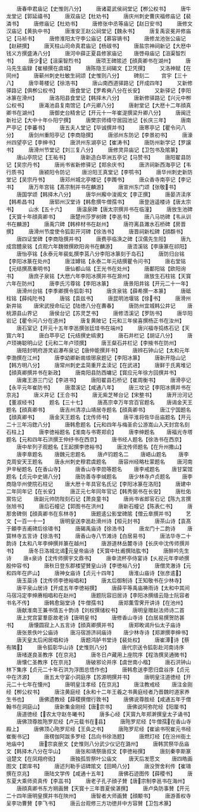<!-- { "loadSidebar": true } -->
　　唐春申君庙记【史惟则八分】
　　唐诸葛武侯祠堂记【栁公权书】
　　唐牛龙堂记【郭延禧书】
　　唐双庙记【杜劝书】
　　唐庆州刺史曹庆福修庙记【裴潾书】
　　唐修庙记【杜劝书】
　　唐修张中丞等庙记【赵日安书】
　　唐修文汉庙记【黄执中书】
　　唐淮安王赵公祠堂记【魏永书】
　　唐复禹衮冕并修庙记【马祯书】
　　唐修淮阳太守李公庙记【慕容镐书】
　　唐修龙池张公庙记【赵耕撰】
　　唐天柱山司命真君庙记【杨琡书】
　　唐盐宗神祠新记【大厯中钱义方撰盛涛八分】
　　唐河中薛正夏县修家庙记
　　唐啓母庙记【沮渠智烈书】
　　唐少记【沮渠智烈书】
　　唐项王碑隂述【顔真卿书在湖州】
　　唐马先生庙録【崔植撰在虞城】
　　唐陈隐王祠碣文【卫凭撰】
　　又洛神赋【在同州】
　　唐蕲州刺史杜敏生祠颂【史惟则八分】
　　碑刻二
　　宫宇【三十八】
　　唐华蕚楼记【徐浩书】
　　唐山南西道驿路记【开成四年】
　　又新修驿路记【俱栁公权书】
　　唐食堂记【罗希奭八分在长安】
　　又新驿记【李阳冰篆在滑州】
　　唐洛阳县食堂记【韩择木八分】
　　唐新修驿路记【兴元中栁公权书】
　　唐渑池县复南馆记【卢元卿八分】
　　唐射堂记【大厯十二年顔真卿书在湖州】
　　唐御史台精舍记【开元十一年崔湜撰梁升卿八分】
　　唐闽迁新社记【大中十年仆阳宁撰】
　　唐樊宗师绛守居园池记【长庆三年】
　　唐南严亭记【李蕃书】
　　唐五夫人堂记【毕诚撰并书】
　　唐寒亭记【瞿令问八分】
　　唐剑州重阳亭记【李商隐撰】
　　唐邠州东防记【李景初书】
　　唐濠州四望亭记【李绅书】
　　唐洪州东湖亭记【崔涛书】
　　唐防州新学记【罗譲书】
　　唐滑州节堂记【刘三复八分】
　　唐修灵异庙记【卫包书及隂篆】
　　唐山亭院记【王祐书】
　　唐新造白苹洲五亭记【马赞书】
　　唐阳翟县防记【吴宗丹书】
　　唐尚书省新修驿记【郑余庆书】
　　唐济祠新西海亭记【韦行质书】
　　唐颍阳令防记
　　唐汾阳王真堂记【李鹗书】
　　唐华州刺史新防堂记【吴宗丹书】
　　唐邓州城北亭楼记【李躅书】
　　唐众香寺南亭记【李记书】
　　唐万年宫铭【髙宗制并书在麟游】
　　唐宣州东门颂【张敬书】
　　唐国学颂【韩择木八分】
　　唐华州廨中浚阁文【李正撰】
　　唐晏济渎序【韩希昌书】
　　唐郓州汉堂诗【韩愈撰牛僧孺书】
　　唐登逍遥楼诗【唐太宗书】
　　山水【五十六】
　　唐温泉碑【唐太宗撰并书在临潼】
　　唐放生池碑【天寳十年顔真卿书】
　　唐楚州莎罗树碑【李邕书】
　　唐八马坊碑【韦从训书在麟游】
　　唐禹穴碑【韩梓材书在赵州】
　　唐符离县濉水石桥碑【房晋撰】
　　唐滑州节度使令狐彰开河碑【徐浩书】
　　唐晋祠新松碑【顔頵书】
　　唐四证堂碑【李商隐撰并书】
　　唐费亭临涣之碑【汉儒先生阳】
　　唐九成宫醴泉铭【贞观六年魏徴撰欧阳询书在麟游】
　　唐浯溪铭【李康篆在祁阳】
　　唐怡亭铭【永泰元年裴虬撰李莒八分李阳冰篆刻于岛石】
　　唐防归台铭【李阳冰篆在处州】
　　唐洼罇铭【永泰二年元结撰瞿令问书】
　　唐右堂铭【元结撰髙重明书】
　　唐仙都山铭【王光书在处州】
　　唐鄱阳铭【欧阳询书】
　　唐庶子泉铭【大厯六年李阳冰撰并书在滁州】
　　唐放生石柱铭【天寳六年在防州】
　　唐李氏污尊铭【李阳冰篆】
　　唐景阳井铭【开元二十一年】
　　唐滑州台铭【李季卿撰令狐彰书】
　　唐贪泉铭【薛希撰一本篆】
　　唐砥柱铭【薛纯陀书】
　　唐铭【袁兹书】
　　唐昆明池堰铭【徐书】
　　唐滑州新井铭
　　唐宋武授命坛记【陆徳八分在夀春】
　　唐防州宜城韩公井记
　　唐桃源县山界记
　　唐侯台记【苏灵芝书】
　　唐修浯溪记【罗防书】
　　唐华阳岩记【瞿令问八分在道州】
　　唐复黄陂记【元和三年侯喜撰杨正书在汝州】
　　唐石室记【开元十五年李邕撰张廷珪书在端州】
　　唐兴福寺捣练石记【天寳六年】
　　唐白苹亭记【元结撰史缟隶】
　　唐石井栏记【胡证八分】
　　唐卢顼祷聪明山记【元和二年卢顼撰】
　　唐王粲石井栏记【李掖书在防州】
　　唐陪封明府游灵岩瀑布泉记【唐仲能撰并书】
　　唐辨石钟山记【太和元年李渤撰在江州】
　　唐李幼卿新凿琅琊泉题记【李阳冰篆】
　　唐新开隐山记【韩方明八分】
　　唐常州刺史孟简重开孟渎记【在武进】
　　唐鲜于氏离堆记【顔真卿撰并书在新政】
　　唐南阳县防西墉记【寳应元年徐方回撰并书】
　　唐雍王游三门记【李进书】
　　唐阳翟县石桥记【崔周衡书】
　　唐滑亭记【永平元年崔防书】
　　唐潜溪记【咸通八年】
　　唐三坟记【李阳冰撰并书在京兆】
　　唐义井记【王合书】
　　唐无紫芝琴台记【宋整书】
　　唐开汾河记【董淑经书】
　　题名【三十七】
　　唐髙宗幸万年宫百官题名
　　唐谒金天王题名【顔真卿书】
　　唐吉州清凉山靖居寺题名【顔真卿书】
　　唐江宁国题名【顔真卿书】
　　唐金天王题名【沈传师书】
　　唐平淮将佐华岳庙题名【开元二十三年冯鍯八分】
　　唐韩愈题名【元和四年与梅圣俞公游嵩山入天封宫名刻石柱上】
　　唐李徳裕题名【淮南与书寄郑俞】
　　唐李绅题名
　　唐福光寺塔题名【元和四年石洪撰王仲纾书在西京】
　　唐书经人题名【徐浩书在西京】
　　唐中牟列子观题名【王起撰李徳裕书】
　　唐沈传师题名【在升州撒山】
　　唐李臯题名
　　唐魏元忠题名
　　唐卢钧题名二
　　唐峿山题名
　　唐李克周安天王题名
　　唐永州刺史穆君虞题名
　　唐容州经略杜蒙题名
　　唐河南尹辛秘题名【在香山寺】
　　唐香山寺李勋等题名
　　唐李戒题名
　　唐甘棠馆题名【贞元中史锡八分】
　　唐防善寺李缄题名
　　唐少林寺卢贞题名
　　唐李商隐华州使院石柱记
　　唐大厯十年具官名氏记【李阳冰篆在洛阳】
　　唐建中二年同年记【在长安】
　　唐正元七年同年官记【韩秀弼书在长安】
　　唐杜佑賔佐记
　　唐副元帅防陛刻石记【萧良童书】
　　唐尚书省郎官石记【陈九言撰张旭书】
　　唐后石幢记【郭图书在洪州】
　　唐新石幢记【陈表仁书】
　　唐那舍碑侧【顔真卿书在东林寺】
　　唐题逺公影堂碑隂【僧云臯撰并书】
　　艺文【一百一十一】
　　唐明皇送李邕赴滑州诗【桓元封书】
　　唐茶山诗【袁髙于頔李吉甫碑后徐璹书】
　　唐碣禹庙诗【徐浩书】
　　唐龙门十二韵诗
　　唐寳林寺五言诗【徐浩书】
　　唐香山寺八节滩诗【白居易书】
　　唐法华寺二十韵诗【太和八年李绅撰并篆在越州】
　　唐游道林岳麓寺诗【长庆中沈传师撰并书】
　　唐冬日洛城北谒元皇帝庙诗【天寳中杜甫撰陆肱书】
　　唐醉吟先生诗
　　唐泉诗【沈传师撰宇文鼎书】
　　唐幸流杯亭侍宴诗【乆视元年李峤撰殷仲容书】
　　唐秋日登东郡楼望賛皇山诗【李徳裕八分】
　　唐僧灵澈诗【元和四年在庐山】
　　唐神女庙诗【贞元十四年】
　　唐淮山庙诗【张彦逺】
　　唐玉蘂诗【沈传师李徳裕唱和】
　　唐太后御制诗【王知敬书在少林寺】
　　唐平泉山居诗【开成五年李徳裕撰】
　　唐薛平等禹庙祷雨诗【太和中其间马宿冯定李绅赓相唱和在赵州】
　　唐题阮容旧居诗【李阳冰撰缙云隐士阮容者书名不传】
　　唐韩愈谿堂诗【牛僧孺书】
　　唐郑薫雪霁开讲诗【在池州】
　　唐献淮南王兼书情五十韵诗【刘权撰储权书】
　　唐明皇赠赵法师诗二首
　　唐上党宫宴羣臣故老诗【唐明皇书】
　　唐修香山寺诗【白居易撰贺防甚书】
　　唐懐圆寂上人五言诗【顔真卿撰并书】
　　唐郑畋谒升仙太子庙诗
　　唐张景佚叶公庙诗
　　唐冯宿游济祠庙诗
　　唐少林寺诗【郑澣撰李绅书】
　　唐天皇太后闲居唱和诗
　　唐题鸿胪书堂诗【裴处权】
　　唐崔潭诗【蔡有隣】
　　唐令狐彰华山诗【史惟则八分】
　　唐代宗送令狐彰赴河南诗序
　　唐禇遂良圣教序【在京兆】
　　唐冬日卢藏用上座院序【程浩撰吴通微书】
　　唐懐仁圣教序【在京兆】
　　唐破邪论并序【虞世南小楷】
　　唐石洪钟山林下集序【贞元二十年石洪为浮图总悟作也】
　　唐韩愈送李愿归盘谷序【贞元中在济源】
　　唐五太守宴小洞庭序【苏源明撰并书】
　　唐明皇注道徳经【开元二十七年在懐州】
　　唐明皇注孝经【在京兆】
　　唐注教戒经
　　唐注金刚经【栁公权书】
　　唐注黄庭经【永和十二年王羲之书黄庭经者乃晋魏时道家养生书也】
　　唐佛遗教经【薛稷撰僧行敦书】
　　唐佛说尊胜经【咸通五年于僧翰书在洞庭山】
　　唐新集金刚经【唐宗书】
　　唐佛说阿弥陀经【阳厘书】
　　唐道徳经【农太守赵冬曦书】
　　唐多心经【天寳九年郑澣撰皇太子诵书】
　　唐佛顶尊胜陁罗尼经【卢元载书在县】
　　唐陁罗尼经【牛僧孺在香山寺殿上】
　　唐佛顶心陁罗尼经【王奂之书】
　　唐陁罗尼经【崔谕书呪崔元书经崔衡书记】
　　唐楞伽阿跋多罗经【吕向书徐浩题】
　　唐燃灯经【在汾州衙土地庙中】
　　唐宗哀册文【史惟则八分武少仪记在潞州】
　　唐韩赏祭华岳庙文【韩择木八分在华山】
　　唐张和靖祭唐叔文【李徳裕撰】
　　唐刻秦李斯篆诅楚文【在凤翔府衙】
　　唐独孤哲祭叶公庙文
　　唐天后发愿文
　　唐四皓画图文【窦庠书】
　　唐述刋勒手诏碑隂文【田畸八分】
　　唐没贺舍利传【崔璹撰在京兆】
　　唐陆文学传【咸通十五年】
　　唐佛石迹图传【薛稷书】
　　唐东夏大乘师资真传【李嵓书】
　　唐老子孔子顔子賛【唐宗制李邕书在海州】
　　唐顔真卿书东方朔画賛【天寳十三年晋夏侯湛撰】
　　唐卢奂防事賛【开元二十四年唐明皇撰并书在陜州】
　　唐智者大师画賛【顔颙书】
　　唐游善权寺呈李功曹賛【李飞书】
　　唐云台观修三方功徳并中方容賛【卫包术篆】
